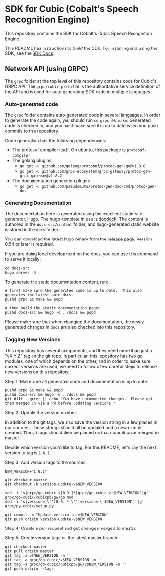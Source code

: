 # SDK for Cubic (Cobalt's Speech Recognition Engine)

This repository contains the SDK for Cobalt's Cubic Speech Recognition Engine.

This README has instructions to _build_ the SDK.  For installing and using the
SDK, see the [SDK Docs](https://cobaltspeech.github.io/sdk-cubic).

## Network API (using GRPC)

The `grpc` folder at the top level of this repository contains code for Cubic's
GRPC API.  The `grpc/cubic.proto` file is the authoritative service definition of
the API and is used for auto generating SDK code in multiple languages.

### Auto-generated code

The `grpc` folder contains auto-generated code in several languages.  In order
to generate the code again, you should run `cd grpc && make`.  Generated code is
checked in, and you must make sure it is up to date when you push commits to
this repository.

Code generation has the following dependencies:
  - The protobuf compiler itself.  On ubuntu, this package is `protobuf-compiler`.
  - The golang plugins:
    - `go get -u github.com/golang/protobuf/protoc-gen-go@v1.3.0`
    - `go get -u github.com/grpc-ecosystem/grpc-gateway/protoc-gen-grpc-gateway@v1.8.2`
  - The documentation generation plugin:
    - `go get -u github.com/pseudomuto/protoc-gen-doc/cmd/protoc-gen-doc`

### Generating Documentation

The documentation here is generated using the excellent static-site generator,
[Hugo](https://gohugo.io). The hugo-template in use is
[docdock](https://themes.gohugo.io/docdock/). The content is authored in the
`docs-src/content` folder, and hugo-generated static website is stored in the
`docs` folder.

You can download the latest hugo binary from the [release
page](https://github.com/gohugoio/hugo/releases). Version 0.54 or later is
required.

If you are doing local development on the docs, you can use this command to
serve it locally:
```
cd docs-src
hugo server -D
```

To generate the static documentation content, run:
```
# first make sure the generated code is up to date.  This also generates the latest auto-docs.
pushd grpc && make && popd

# then build the static documentation pages
pushd docs-src && hugo -d ../docs && popd
```

Please make sure that when changing the documentation, the newly generated
changes in `docs` are also checked into this repository.

### Tagging New Versions

This repository has several components, and they need more than just a "vX.Y.Z"
tag on the git repo.  In particular, this repository has two go modules, one of
which depends on the other, and in order to make sure correct versions are used,
we need to follow a few careful steps to release new versions on this
repository.

Step 1: Make sure all generated code and documentation is up to date.

```
pushd grpc && make && popd
pushd docs-src && hugo -d ../docs && popd
git diff --quiet || echo "You have uncommitted changes.  Please get them merged in via a PR before updating versions."
```

Step 2: Update the version number.

In addition to the git tags, we also save the version string in a few places in
our sources.  These strings should all be updated and a new commit created.  The
git tags should then be placed on that commit once merged to master.

Decide which version you'd like to tag. For this README, let's say the next
version to tag is `1.0.1`.

Step 3: Add version tags to the sources.

```
NEW_VERSION="1.0.1"

git checkout master
git checkout -b version-update-v$NEW_VERSION

sed -i 's|grpc/go-cubic v[0-9.]*|grpc/go-cubic v'$NEW_VERSION'|g' grpc/go-cubic/cubicpb/gw/go.mod
sed -i 's|version='\''[0-9.]*'\''|version='\'$NEW_VERSION\''|g' grpc/py-cubic/setup.py

git commit -m "Update version to v$NEW_VERSION"
git push origin version-update-v$NEW_VERSION
```

Step 4: Create a pull request and get changes merged to master.

Step 5: Create version tags on the latest master branch:

```
git checkout master
git pull origin master
git tag -a v$NEW_VERSION -m ''
git tag -a grpc/go-cubic/v$NEW_VERSION -m ''
git tag -a grpc/go-cubic/cubicpb/gw/v$NEW_VERSION -m ''
git push origin --tags
```

